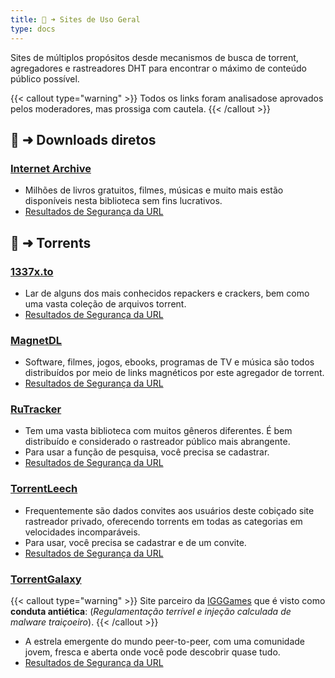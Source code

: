 ```yaml
---
title: 🧭 ➜ Sites de Uso Geral
type: docs
---
```

Sites de múltiplos propósitos desde mecanismos de busca de torrent, agregadores e rastreadores DHT para encontrar o máximo de conteúdo público possível.

{{< callout type="warning" >}}
Todos os links foram analisados ​​e aprovados pelos moderadores, mas prossiga com cautela.
{{< /callout >}}

## 📑 ➜ Downloads diretos
### [Internet Archive](https://archive.org/)
- Milhões de livros gratuitos, filmes, músicas e muito mais estão disponíveis nesta biblioteca sem fins lucrativos.
- [Resultados de Segurança da URL](https://www.urlvoid.com/scan/archive.org/)
  
## 🧲 ➜ Torrents
### [1337x.to](https://1337x.to/about)
- Lar de alguns dos mais conhecidos repackers e crackers, bem como uma vasta coleção de arquivos torrent.
- [Resultados de Segurança da URL](https://www.urlvoid.com/scan/1337x.to/about)

### [MagnetDL](https://www.magnetdl.com/)
- Software, filmes, jogos, ebooks, programas de TV e música são todos distribuídos por meio de links magnéticos por este agregador de torrent.
- [Resultados de Segurança da URL](https://www.urlvoid.com/scan/magnetdl.com/)
  
### [RuTracker](https://rutracker.org/forum/index.php)
- Tem uma vasta biblioteca com muitos gêneros diferentes. É bem distribuído e considerado o rastreador público mais abrangente.
- Para usar a função de pesquisa, você precisa se cadastrar.
- [Resultados de Segurança da URL](https://www.urlvoid.com/scan/rutracker.org/)

### [TorrentLeech](https://www.torrentleech.org/)
- Frequentemente são dados convites aos usuários deste cobiçado site rastreador privado, oferecendo torrents em todas as categorias em velocidades incomparáveis.
- Para usar, você precisa se cadastrar e de um convite.
- [Resultados de Segurança da URL](https://www.urlvoid.com/scan/torrentleech.org/)

### [TorrentGalaxy](https://torrentgalaxy.to/)
{{< callout type="warning" >}}
Site parceiro da [IGGGames](sites-inseguros) que é visto como **conduta antiética**: (*Regulamentação terrível e injeção calculada de malware traiçoeiro*).
{{< /callout >}}
- A estrela emergente do mundo peer-to-peer, com uma comunidade jovem, fresca e aberta onde você pode descobrir quase tudo.
- [Resultados de Segurança da URL](https://www.urlvoid.com/scan/torrentgalaxy.to/)